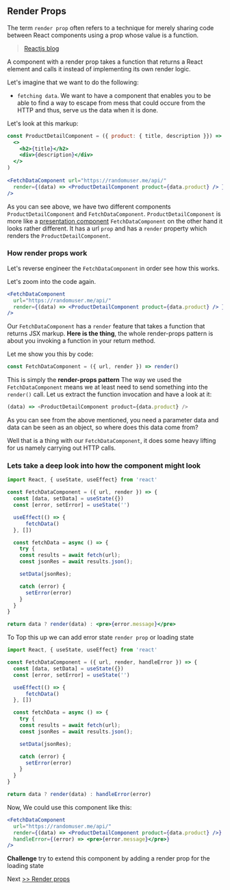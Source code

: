 ## Render Props

The term `render prop` often refers to a technique for merely sharing code between React components using a prop whose value is a function.
> [Reactjs blog](https://reactjs.org/docs/render-props.html)

A component with a render prop takes a function that returns a React element and calls it instead of implementing its own render logic.

Let's imagine that we want to do the following:
- `fetching data`. We want to have a component that enables you to be able to find a way to escape from mess that could occure from the  HTTP and thus,  serve us the data when it is done.


Let's look at this markup:

```jsx
const ProductDetailComponent = ({ product: { title, description }}) => ( 
  <> 
    <h2>{title}</h2> 
    <div>{description}</div> 
  </> 
) 
  
<FetchDataComponent url="https://randomuser.me/api/" 
  render={(data) => <ProductDetailComponent product={data.product} /> }
/>
```

As you can see above, we have two different components `ProductDetailComponent` and `FetchDataComponent`.
`ProductDetailComponent` is more like a [presentation component](https://www.jetbrains.com/webstorm/guide/tutorials/react_typescript_tdd/presentation_components/?gclid=Cj0KCQiAjKqABhDLARIsABbJrGnHxoNGNmu1yHCEBHq4vyjcUGp1QE2hQ90SdAw-c9jH1lLmQYBj30waAsdMEALw_wcB&gclsrc=aw.ds)
`FetchDataComponent` on the other hand it looks rather different. It has a url `prop` and has a `render` property which renders the `ProductDetailComponent`.

### How render props work

Let's reverse engineer the `FetchDataComponent` in order see how this works.

Let's zoom into the code again.

```jsx
<FetchDataComponent 
  url="https://randomuser.me/api/" 
  render={(data) => <ProductDetailComponent product={data.product} /> }
/>
```

Our `FetchDataComponent` has a `render` feature that takes a function that returns JSX markup. **Here is the thing**, the whole render-props pattern is about you invoking a function in your return method.


Let me show you this by code:
```jsx
const FetchDataComponent = ({ url, render }) => render()
```

This is simply the  **render-props pattern**
The way we used the `FetchDataComponent` means we at least need to send something into the `render()` call. Let us extract the function invocation and have a look at it:

```js
(data) => <ProductDetailComponent product={data.product} />
```

As you can see from the above mentioned, you need a parameter data and data can be seen as an object, so where does this data come from? 

Well that is a thing with our `FetchDataComponent`, it does some heavy lifting for us namely carrying out HTTP calls.

### Lets take a deep look into how the component might look


```jsx
import React, { useState, useEffect} from 'react'

const FetchDataComponent = ({ url, render }) => {
  const [data, setData] = useState({})
  const [error, setError] = useState('')

  useEffect(() => {
      fetchData()
  }, [])

  const fetchData = async () => {
    try { 
    const results = await fetch(url); 
    const jsonRes = await results.json();

    setData(jsonRes); 

    catch (error) { 
      setError(error) 
    } 
  }
}

return data ? render(data) : <pre>{error.message}</pre>

```

To Top this up we can add error state `render prop` or loading state

```jsx
import React, { useState, useEffect} from 'react'

const FetchDataComponent = ({ url, render, handleError }) => {
  const [data, setData] = useState({})
  const [error, setError] = useState('')

  useEffect(() => {
      fetchData()
  }, [])

  const fetchData = async () => {
    try { 
    const results = await fetch(url); 
    const jsonRes = await results.json();

    setData(jsonRes); 

    catch (error) { 
      setError(error) 
    } 
  }
}

return data ? render(data) : handleError(error)

```

Now, We could use this component like this:

```jsx
<FetchDataComponent 
  url="https://randomuser.me/api/"
  render={(data) => <ProductDetailComponent product={data.product} />} 
  handleError={(error) => <pre>{error.message}</pre>} 
/>
```

**Challenge**
try to extend this component by adding a render prop for the loading state

Next [>> Render props](../controlling-state-pattern/) 
